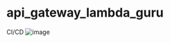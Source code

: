 # api_gateway_lambda_guru
CI/CD
![image](https://github.com/user-attachments/assets/f0ff8121-55df-4fbb-bb8b-0749283ef341)
